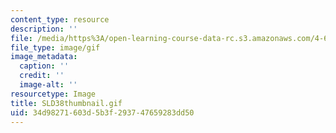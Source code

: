 ```yaml
---
content_type: resource
description: ''
file: /media/https%3A/open-learning-course-data-rc.s3.amazonaws.com/4-614-religious-architecture-and-islamic-cultures-fall-2002/34d98271603d5b3f293747659283dd50_SLD38thumbnail.gif
file_type: image/gif
image_metadata:
  caption: ''
  credit: ''
  image-alt: ''
resourcetype: Image
title: SLD38thumbnail.gif
uid: 34d98271-603d-5b3f-2937-47659283dd50
---
```

